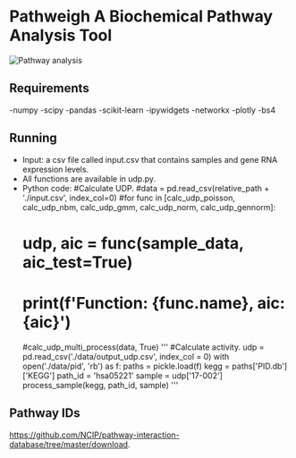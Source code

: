 # Pathweigh A Biochemical Pathway Analysis Tool
![Pathway analysis](https://norbis.w.uib.no/files/2016/05/F1.large_-768x623.jpg)

## Requirements
-numpy
-scipy
-pandas
-scikit-learn
-ipywidgets
-networkx
-plotly
-bs4

## Running
- Input: a csv file called input.csv that contains samples and gene RNA expression levels.
- All functions are available in udp.py.
- Python code:
    #Calculate UDP.
    #data = pd.read_csv(relative_path + './input.csv', index_col=0)
    #for func in [calc_udp_poisson, calc_udp_nbm, calc_udp_gmm, calc_udp_norm, calc_udp_gennorm]:
    #    udp, aic = func(sample_data, aic_test=True)
    #    print(f'Function: {func.__name__}, aic: {aic}')
    #calc_udp_multi_process(data, True)
'''
    #Calculate activity.
    udp = pd.read_csv('./data/output_udp.csv', index_col = 0)
    with open('./data/pid', 'rb') as f:
        paths = pickle.load(f)
    kegg = paths['PID.db']['KEGG']
    path_id = 'hsa05221'
    sample = udp['17-002']
    process_sample(kegg, path_id, sample)
'''
## Pathway IDs
https://github.com/NCIP/pathway-interaction-database/tree/master/download.
